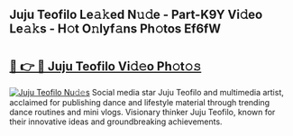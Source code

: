 ## Juju Teofilo Le𝚊𝚔ed N𝚞𝚍e - Part-K9Y Vi𝚍eo Le𝚊𝚔s - H𝚘t O𝚗lyf𝚊ns Ph𝚘tos Ef6fW

# <h2><a href="http://hf36wq.feru.top/?c=Juju+Teofilo">🔗 👉 🔴 Juju Teofilo Vi𝚍𝚎o Ph𝚘t𝚘𝚜</a></h2>

[![Juju Teofilo Nu𝚍𝚎s](https://i.imgur.com/0TWrTi3.gif)](http://hf36wq.feru.top/?c=Juju+Teofilo)
Social media star Juju Teofilo and multimedia artist, acclaimed for publishing dance and lifestyle material through trending dance routines and mini vlogs. Visionary thinker Juju Teofilo, known for their innovative ideas and groundbreaking achievements. 
